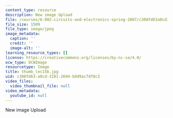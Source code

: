 ```yaml
---
content_type: resource
description: New image Upload
file: /courses/6-002-circuits-and-electronics-spring-2007/c308fd63a0cd31012694b9d9ac7df8c3_thumb_lec15b.jpg
file_size: 1509
file_type: image/jpeg
image_metadata:
  caption: ''
  credit: ''
  image-alt: ''
learning_resource_types: []
license: https://creativecommons.org/licenses/by-nc-sa/4.0/
ocw_type: OCWImage
resourcetype: Image
title: thumb_lec15b.jpg
uid: c308fd63-a0cd-3101-2694-b9d9ac7df8c3
video_files:
  video_thumbnail_file: null
video_metadata:
  youtube_id: null
---
```

New image Upload